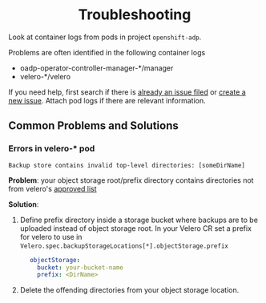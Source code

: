 <h1 align="center">Troubleshooting<a id="troubleshooting"></a></h1>

Look at container logs from pods in project `openshift-adp`.

Problems are often identified in the following container logs
 - oadp-operator-controller-manager-*/manager
 - velero-*/velero

If you need help, first search if there is 
[already an issue filed](https://github.com/openshift/oadp-operator/issues) 
or [create a new issue](https://github.com/openshift/oadp-operator/issues/new). 
Attach pod logs if there are relevant information.

## Common Problems and Solutions
### Errors in velero-* pod
`Backup store contains invalid top-level directories: [someDirName]`

**Problem**: your object storage root/prefix directory contains directories not 
from velero's [approved list](https://github.com/vmware-tanzu/velero/blob/6f64052e94ef71c9d360863f341fe3c11e319f08/pkg/persistence/object_store_layout.go#L37-L43)

**Solution**:
1. Define prefix directory inside a storage bucket where backups are to be uploaded instead of object storage root. In your Velero CR set a prefix for velero to use in `Velero.spec.backupStorageLocations[*].objectStorage.prefix`
```yaml
      objectStorage:
        bucket: your-bucket-name
        prefix: <DirName>
```
2. Delete the offending directories from your object storage location.